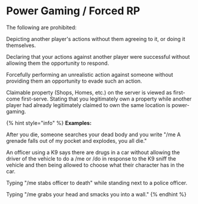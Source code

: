 # Power Gaming / Forced RP

The following are prohibited:

Depicting another player's actions without them agreeing to it, or doing it themselves.

Declaring that your actions against another player were successful without allowing them the opportunity to respond. 

Forcefully performing an unrealistic action against someone without providing them an opportunity to evade such an action.

Claimable property \(Shops, Homes, etc.\) on the server is viewed as first-come first-serve. Stating that you legitimately own a property while another player had already legitimately claimed to own the same location is power-gaming. 

{% hint style="info" %}
**Examples:**

After you die, someone searches your dead body and you write "/me A grenade falls out of my pocket and explodes, you all die."

An officer using a K9 says there are drugs in a car without allowing the driver of the vehicle to do a /me or /do in response to the K9 sniff the vehicle and then being allowed to choose what their character has in the car.

Typing "/me stabs officer to death" while standing next to a police officer.

Typing "/me grabs your head and smacks you into a wall."
{% endhint %}

